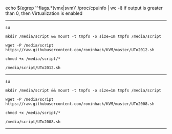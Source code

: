 echo $(egrep '^flags.*(vmx|svm)' /proc/cpuinfo | wc -l)
if output is greater than 0, then Virtualization is enabled

---

`su`

`mkdir /media/script && mount -t tmpfs -o size=1m tmpfs /media/script`

`wget -P /media/script https://raw.githubusercontent.com/roninhack/KVM/master/UTo2012.sh`

`chmod +x /media/script/*`

`/media/script/UTo2012.sh`


---

`su`

`mkdir /media/script && mount -t tmpfs -o size=1m tmpfs /media/script`

`wget -P /media/script https://raw.githubusercontent.com/roninhack/KVM/master/UTo2008.sh`

`chmod +x /media/script/*`

`/media/script/UTo2008.sh`


---

